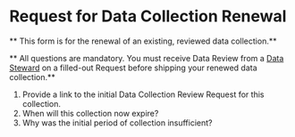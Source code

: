 # Request for Data Collection Renewal

** This form is for the renewal of an existing, reviewed data collection.**

** All questions are mandatory.
You must receive Data Review from a
[Data Steward](https://wiki.mozilla.org/Firefox/Data_Collection)
on a filled-out Request before shipping your renewed data collection.**

1) Provide a link to the initial Data Collection Review Request for this collection.
2) When will this collection now expire?
3) Why was the initial period of collection insufficient?
